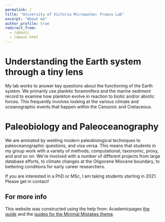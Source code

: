 ```yaml
---
permalink: /
title: "University of Victoria Micropaleo: Fraass Lab"
excerpt: "About me"
author_profile: true
redirect_from: 
  - /about/
  - /about.html
---
```

Understanding the Earth system through a tiny lens
======
My lab works to answer key questions about the functioning of the Earth system. We primarily use planktic foraminifera and the marine sediment record to examine how plankton evolve in reaction to biotic and/or abiotic forces. This frequently involves looking at the various climate and oceanographic events that happen within the Cenozoic and Cretaceous.

Paleobiology and Paleoceanography
======
We are animated by welding modern paleobiological techniques to paleoceanographic questions, and visa versa. This means that students in my group work with a variety of methods; computational, taxonomic, proxy, and and so on. We're involved with a number of different projects from large database efforts, to climate changes at the Oligocene Miocene boundary, to bettering conditions for early career researchers.


If you are interested in a PhD or MSc, I am taking students starting in 2021. Please get in contact!




For more info
------
This website was constructed using the help from: Academicpages [the guide](https://academicpages.github.io/markdown/) and the [guides for the Minimal Mistakes theme](https://mmistakes.github.io/minimal-mistakes/docs/configuration/).
